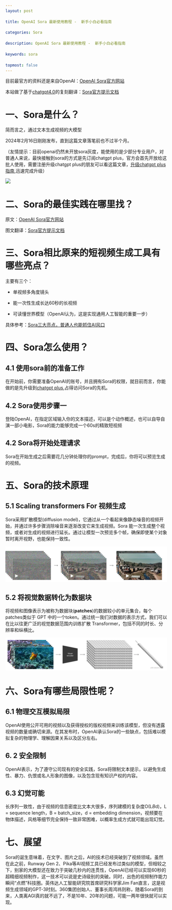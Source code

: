 ```yaml
---
layout: post

title: OpenAI Sora 最新使用教程 -  新手小白必看指南

categories: Sora

description: OpenAI Sora 最新使用教程 -  新手小白必看指南

keywords: sora

topmost: false
---
```


目前最官方的资料还是来自OpenAI：[OpenAI Sora官方网站](https://openai.com/sora)

本站做了基于[chatgpt4.0](https://www.chatgptzixun.com/2024/02/29/upgrade-chatgpt/)的复刻翻译：[Sora官方提示文档](https://www.chatgptzixun.com/2024/03/01/sora-prompt/)



# 一、Sora是什么？

简而言之，通过文本生成视频的大模型

2024年2月16日刚刚发布，直到这篇文章落笔前也不过半个月。

（友情提示：目前openai仍然未开放sora灰度，能使用的是少部分专业用户，对普通人来说，最快接触到sora的方式是先订阅chatgpt plus，官方会首先开放给这批人使用，需要注册升级chatgpt plus的朋友可以看这篇文章，[升级chatgpt plus指南](https://www.chatgptzixun.com/2024/02/29/upgrade-chatgpt/),迅速完成升级）

![](/images/sora/sora-first-page.png)

# 二、Sora的最佳实践在哪里找？

原文：[OpenAI Sora官方网站](https://openai.com/sora)

图文翻译：[Sora官方提示文档](https://www.chatgptzixun.com/2024/03/01/sora-prompt/)



# 三、Sora相比原来的短视频生成工具有哪些亮点？

主要有三个：

- 单视频多角度镜头
- 能一次性生成长达60秒的长视频

- 可读懂世界模型（OpenAI认为，这是实现通用人工智能的重要一步）

具体参考：[Sora三大亮点，普通人也能抓住AI风口](https://www.chatgptzixun.com/2024/03/01/sora-highlight/)


# 四、Sora怎么使用？

## 4.1 使用sora前的准备工作

在开始前，你需要准备OpenAI的账号，并且拥有Sora的权限，就目前而言，你能做的是先升级到[chatgpt plus](https://www.chatgptzixun.com/2024/02/29/upgrade-chatgpt/),占得访问Sora的先机。



## 4.2 Sora使用步骤一

登陆OpenAI，在指定区域输入你的文本描述，可以是个动作概述，也可以自导自演一部小电影，Sora的能力能够完成一个60s的精致短视频



## 4.2 Sora将开始处理请求

Sora在开始生成之后需要花几分钟处理你的prompt，完成后，你将可以预览生成的视频。


# 五、Sora的技术原理

## 5.1  Scaling transformers For 视频生成

Sora采用扩散模型(diffusion model)，它通过从一个看起来像静态噪音的视频开始，并通过许多步骤消除噪音来逐渐改变它来生成视频。Sora 能一次生成整个视频，或者对生成的视频进行延长。通过让模型一次预览多个帧，确保即使某个对象暂时离开视野，也能保持一致性。

![](/images/sora/sora-model-1.png)

## 5.2 将视觉数据转化为数据块

将视频和图像表示为被称为数据块(**patches**)的数据较小的单元集合，每个patches类似于 GPT 中的一个token。通过统一我们对数据的表示方式，我们可以在比以往更广泛的视觉数据范围内训练扩散 Transformer，包括不同的时长、分辨率和纵横比。

![](/images/sora/sora-model-2.png)

# 六、Sora有哪些局限性呢？

## 6.1 物理交互模拟局限

OpenAI使用公开可用的视频以及获得授权的版权视频来训练该模型，但没有透露视频的数量或确切来源。在其发布时，OpenAI承认Sora的一些缺点，包括难以模拟复杂的物理学、理解因果关系以及区分左右。

## 6. 2 安全限制

OpenAI表示，为了遵守公司现有的安全实践，Sora将限制文本提示，以避免生成性、暴力、仇恨或名人形象的图像，以及包含现有知识产权的内容。

## 6.3 幻觉可能

长序列一致性，由于视频的信息密度比文本大很多，序列建模的复杂度O(L*B*d)，L = sequence length，B = batch_size，d = embedding dimension，视频要在物体描述，风格等细节完全保持一致非常困难，以概率生成方式就可能出现幻觉。

# 七、展望

Sora的诞生意味着，在文字、图片之后，AI的技术已经突破到了视频领域。虽然在此之前，Runway Gen 2、Pika等AI视频工具已经发布过类似的模型，但相较之下，别家的大模型还在致力于突破几秒内的连贯性，OpenAI已经可以实现60秒的超精细视频制作，这一技术可以说是史诗级别的突破。同时，出色的视频制作能力瞬间“点燃”科技圈。英伟达人工智能研究院首席研究科学家Jim Fan直言，这是视频生成领域的GPT-3时刻。360集团创始人、董事长周鸿祎则称，随着Sora的到来，人类离AGI真的就不远了，不是10年、20年的问题，可能一两年很快就可以实现。

